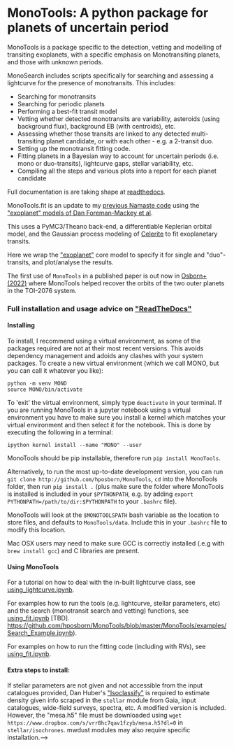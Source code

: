 # MonoTools: A python package for planets of uncertain period

MonoTools is a package specific to the detection, vetting and modelling of transiting exoplanets, with a specific emphasis on Monotransiting planets, and those with unknown periods.

MonoSearch includes scripts specifically for searching and assessing a lightcurve for the presence of monotransits. This includes:
 - Searching for monotransits
 - Searching for periodic planets
 - Performing a best-fit transit model
 - Vetting whether detected monotransits are variability, asteroids (using background flux), background EB (with centroids), etc.
 - Assessing whether those transits are linked to any detected multi-transiting planet candidate, or with each other - e.g. a 2-transit duo.
 - Setting up the monotransit fitting code.
 - Fitting planets in a Bayesian way to account for uncertain periods (i.e. mono or duo-transits), lightcurve gaps, stellar variability, etc.
 - Compiling all the steps and various plots into a report for each planet candidate

Full documentation is are taking shape at [readthedocs](https://monotools.readthedocs.io/en/main/).

MonoTools.fit is an update to my [previous Namaste code](http://github.com/hposborn/Namaste) using the ["exoplanet" models of Dan Foreman-Mackey et al](http://github.com/dfm/exoplanet).

This uses a PyMC3/Theano back-end, a differentiable Keplerian orbital model, and the Gaussian process modeling of [Celerite](http://github.com/dfm/celerite) to fit exoplanetary transits.

Here we wrap the ["exoplanet"](http://github.com/dfm/exoplanet) core model to specify it for single and "duo"-transits, and plot/analyse the results.

The first use of `MonoTools` in a published paper is out now in [Osborn+ (2022)](http://arxiv.org) where MonoTools helped recover the orbits of the two outer planets in the TOI-2076 system.

### Full installation and usage advice on ["ReadTheDocs"](https://monotools.readthedocs.io/en/main)

#### Installing
To install, I recommend using a virtual environment, as some of the packages required are not at their most recent versions. This avoids dependency management and adoids any clashes with your system packages. To create a new virtual environment (which we call MONO, but you can call it whatever you like):

```
python -m venv MONO
source MONO/bin/activate
```
To 'exit' the virtual environment, simply type ```deactivate``` in your terminal. If you are running MonoTools in a jupyter notebook using a virtual environment you have to make sure you install a kernel which matches your virtual environment and then select it for the notebook. This is done by executing the following in a terminal:

```ipython kernel install --name "MONO" --user```

MonoTools should be pip installable, therefore run `pip install MonoTools`.

Alternatively, to run the most up-to-date development version, you can run `git clone http://github.com/hposborn/MonoTools`, `cd` into the MonoTools folder, then run `pip install .` (plus make sure the folder where MonoTools is installed is included in your `$PYTHONPATH`, e.g. by adding `export PYTHONPATH=/path/to/dir:$PYTHONPATH` to your `.bashrc` file).

MonoTools will look at the `$MONOTOOLSPATH` bash variable as the location to store files, and defaults to `MonoTools/data`. Include this in your `.bashrc` file to modify this location.

Mac OSX users may need to make sure GCC is correctly installed (.e.g with `brew install gcc`) and C libraries are present.

#### Using MonoTools

For a tutorial on how to deal with the in-built lightcurve class, see [using_lightcurve.ipynb](https://github.com/hposborn/MonoTools/blob/main/docs/using_lightcurve.html).

For examples how to run the tools (e.g. lightcurve, stellar parameters, etc) and the search (monotransit search and vetting) functions, see [using_fit.ipynb](https://github.com/hposborn/MonoTools/blob/main/docs/using_search.html) [TBD].
https://github.com/hposborn/MonoTools/blob/master/MonoTools/examples/Search_Example.ipynb).

For examples on how to run the fitting code (including with RVs), see [using_fit.ipynb](https://github.com/hposborn/MonoTools/blob/main/docs/using_fit.ipynb).

#### Extra steps to install:
If stellar parameters are not given and not accessible from the input catalogues provided, Dan Huber's ["Isoclassify"](https://github.com/danxhuber/isoclassify) is required to estimate density given info scraped in the `stellar` module from Gaia, input catalogues, wide-field surveys, spectra, etc. A modified version is included. However, the "mesa.h5" file must be downloaded using `wget https://www.dropbox.com/s/vrr8hc7qav1fzyb/mesa.h5?dl=0` in `stellar/isochrones`. mwdust modules may also require specific installation.-->
